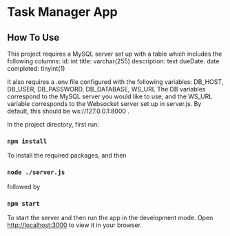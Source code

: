# Task Manager App

## How To Use

This project requires a MySQL server set up with a table which includes the following columns:
id: int
title: varchar(255)
description: text
dueDate: date
completed: tinyint(1)

It also requires a .env file configured with the following variables:
DB_HOST, DB_USER, DB_PASSWORD, DB_DATABASE, WS_URL
The DB variables correspond to the MySQL server you would like to use, and the WS_URL variable corresponds to the Websocket server set up in server.js. By default, this should be ws://127.0.0.1:8000 .

In the project directory, first run:

### `npm install`

To install the required packages, and then

### `node ./server.js`

followed by

### `npm start`

To start the server and then run the app in the development mode.
Open [http://localhost:3000](http://localhost:3000) to view it in your browser.


